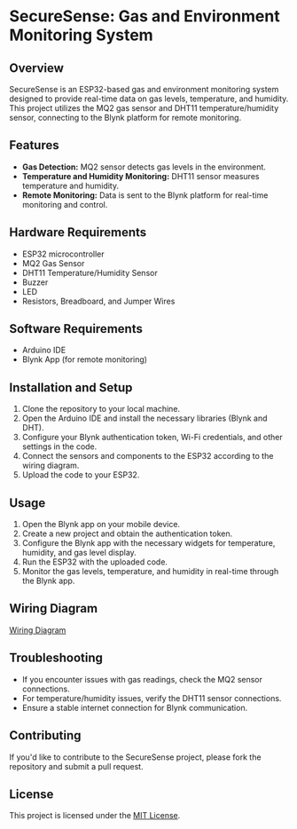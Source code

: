 # SecureSense: Gas and Environment Monitoring System

## Overview

SecureSense is an ESP32-based gas and environment monitoring system designed to provide real-time data on gas levels, temperature, and humidity. This project utilizes the MQ2 gas sensor and DHT11 temperature/humidity sensor, connecting to the Blynk platform for remote monitoring.

## Features

- **Gas Detection:** MQ2 sensor detects gas levels in the environment.
- **Temperature and Humidity Monitoring:** DHT11 sensor measures temperature and humidity.
- **Remote Monitoring:** Data is sent to the Blynk platform for real-time monitoring and control.

## Hardware Requirements

- ESP32 microcontroller
- MQ2 Gas Sensor
- DHT11 Temperature/Humidity Sensor
- Buzzer
- LED
- Resistors, Breadboard, and Jumper Wires

## Software Requirements

- Arduino IDE
- Blynk App (for remote monitoring)

## Installation and Setup

1. Clone the repository to your local machine.
2. Open the Arduino IDE and install the necessary libraries (Blynk and DHT).
3. Configure your Blynk authentication token, Wi-Fi credentials, and other settings in the code.
4. Connect the sensors and components to the ESP32 according to the wiring diagram.
5. Upload the code to your ESP32.

## Usage

1. Open the Blynk app on your mobile device.
2. Create a new project and obtain the authentication token.
3. Configure the Blynk app with the necessary widgets for temperature, humidity, and gas level display.
4. Run the ESP32 with the uploaded code.
5. Monitor the gas levels, temperature, and humidity in real-time through the Blynk app.

## Wiring Diagram

[Wiring Diagram](SmartSense_Circuit.png)


## Troubleshooting

- If you encounter issues with gas readings, check the MQ2 sensor connections.
- For temperature/humidity issues, verify the DHT11 sensor connections.
- Ensure a stable internet connection for Blynk communication.

## Contributing

If you'd like to contribute to the SecureSense project, please fork the repository and submit a pull request.

## License

This project is licensed under the [MIT License](LICENSE).
